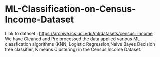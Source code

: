 # ML-Classification-on-Census-Income-Dataset

Link to dataset : https://archive.ics.uci.edu/ml/datasets/census+income     
We have Cleaned and Pre processed the data applied various ML classfication algorithms (KNN, Logistic Regression,Naive Bayes Decision tree classifier, K means Clustering) in the Census Income Dataset.
